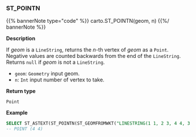 ### ST_POINTN

{{% bannerNote type="code" %}}
carto.ST_POINTN(geom, n)
{{%/ bannerNote %}}

**Description**

If _geom_ is a `LineString`, returns the _n_-th vertex of _geom_ as a `Point`. Negative values are counted backwards from the end of the `LineString`. Returns `null` if _geom_ is not a `LineString`.

* `geom`: `Geometry` input geom.
* `n`: `Int` input number of vertex to take.

**Return type**

`Point`

**Example**

``` sql
SELECT ST_ASTEXT(ST_POINTN(ST_GEOMFROMWKT("LINESTRING(1 1, 2 3, 4 4, 3 4)"), 3))
-- POINT (4 4)
```